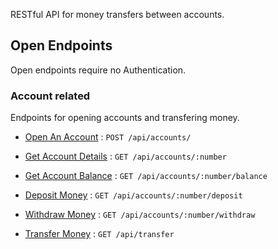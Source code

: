 RESTful API for money transfers between accounts.

## Open Endpoints

Open endpoints require no Authentication.

### Account related

Endpoints for opening accounts and transfering money.

* [Open An Account](accounts/post.md) : `POST /api/accounts/`
* [Get Account Details](accounts/number/get.md) : `GET /api/accounts/:number`
* [Get Account Balance](accounts/number/balance.md) : `GET /api/accounts/:number/balance`

* [Deposit Money](accounts/number/deposit.md) : `GET /api/accounts/:number/deposit`
* [Withdraw Money](accounts/number/withdraw.md) : `GET /api/accounts/:number/withdraw`
* [Transfer Money](transfer.md) : `GET /api/transfer`
